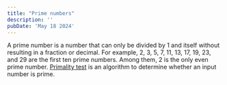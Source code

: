 ```yaml
---
title: "Prime numbers"
description: ''
pubDate: 'May 18 2024'
---
```


A prime number is a number that can only be divided by 1 and itself without resulting in a fraction or decimal. For example, 2, 3, 5, 7, 11, 13, 17, 19, 23, and 29 are the first ten prime numbers. Among them, 2 is the only even prime number. [Primality test](/notes/primality_test) is an algorithm to determine whether an input number is prime.
